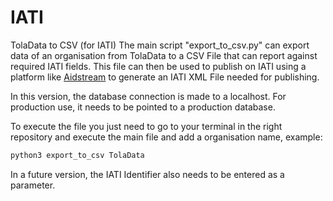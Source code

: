 # IATI
TolaData to CSV (for IATI)
The main script "export_to_csv.py" can export data of an organisation from TolaData to a CSV File that can report against required IATI fields. This file can then be used to publish on IATI using a platform like [Aidstream](www.aidstream.org) to generate an IATI XML File needed for publishing.

In this version, the database connection is made to a localhost. For production use, it needs to be pointed to a production database.

To execute the file you just need to go to your terminal in the right repository and execute the main file and add a organisation name, example:
```bash
python3 export_to_csv TolaData
```


In a future version, the IATI Identifier also needs to be entered as a parameter.
